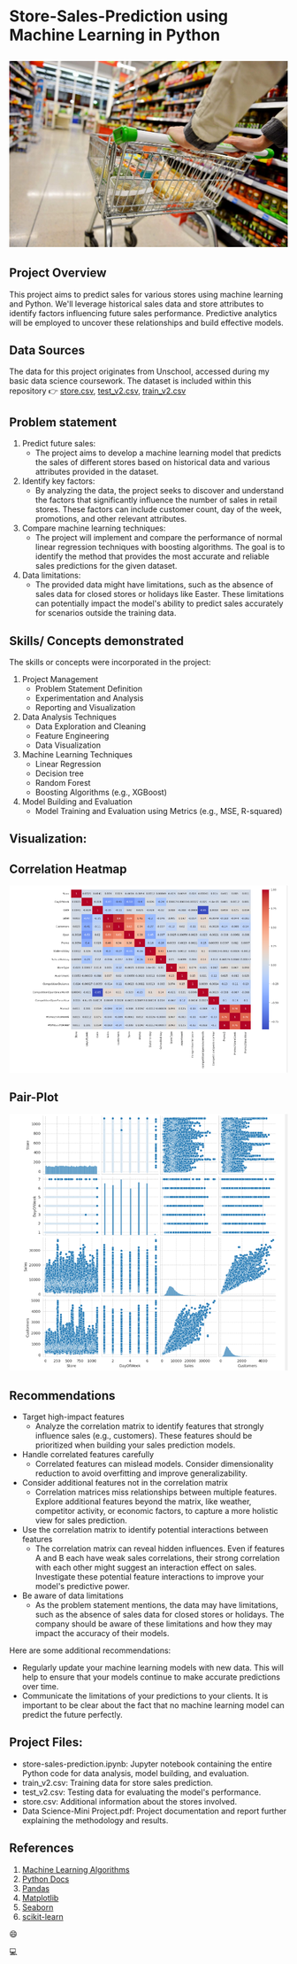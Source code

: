 # Store-Sales-Prediction using Machine Learning in Python

![](intro_image.jpg)
---

## Project Overview
This project aims to predict sales for various stores using machine learning and Python. We'll leverage historical sales data and store attributes to identify factors influencing future sales performance. Predictive analytics will be employed to uncover these relationships and build effective models.

## Data Sources
The data for this project originates from Unschool, accessed during my basic data science coursework. The dataset is included within this repository 👉 [store.csv](https://github.com/Thadkapally-Saikiran/Store-Sales-Prediction/blob/main/store.csv),  [test_v2.csv](https://github.com/Thadkapally-Saikiran/Store-Sales-Prediction/blob/main/test_v2.csv), [train_v2.csv](https://github.com/Thadkapally-Saikiran/Store-Sales-Prediction/blob/main/train_v2.csv)

## Problem statement
1. Predict future sales:
   *  The project aims to develop a machine learning model that predicts the sales of different stores based on historical data and various attributes provided in the dataset.
2. Identify key factors:
   * By analyzing the data, the project seeks to discover and understand the factors that significantly influence the number of sales in retail stores. These factors can include customer count, day of the week, promotions, and other relevant attributes.
3. Compare machine learning techniques:
   * The project will implement and compare the performance of normal linear regression techniques with boosting algorithms. The goal is to identify the method that provides the most accurate and reliable sales predictions for the given dataset.
4. Data limitations:
   * The provided data might have limitations, such as the absence of sales data for closed stores or holidays like Easter. These limitations can potentially impact the model's ability to predict sales accurately for scenarios outside the training data.

## Skills/ Concepts demonstrated
The skills or concepts were incorporated in the project:
1. Project Management
   - Problem Statement Definition
   - Experimentation and Analysis
   - Reporting and Visualization
2. Data Analysis Techniques
   - Data Exploration and Cleaning
   - Feature Engineering
   - Data Visualization
3. Machine Learning Techniques
   - Linear Regression
   - Decision tree
   - Random Forest
   - Boosting Algorithms (e.g., XGBoost)
4. Model Building and Evaluation
   - Model Training and Evaluation using Metrics (e.g., MSE, R-squared)

## Visualization:

Correlation Heatmap   
---
![](correlation_heatmap.png)

Pair-Plot
---
![](pair-plot.png)

## Recommendations
- Target high-impact features
  * Analyze the correlation matrix to identify features that strongly influence sales (e.g., customers). These features should be prioritized when building your sales prediction models.
- Handle correlated features carefully
  * Correlated features can mislead models. Consider dimensionality reduction to avoid overfitting and improve generalizability.
- Consider additional features not in the correlation matrix
  * Correlation matrices miss relationships between multiple features. Explore additional features beyond the matrix, like weather, competitor activity, or economic factors, to capture a more holistic view for sales prediction.
- Use the correlation matrix to identify potential interactions between features
  * The correlation matrix can reveal hidden influences. Even if features A and B each have weak sales correlations, their strong correlation with each other might suggest an interaction effect on sales. Investigate these potential feature interactions to improve your model's predictive power.
- Be aware of data limitations
  * As the problem statement mentions, the data may have limitations, such as the absence of sales data for closed stores or holidays. The company should be aware of these limitations and how they may impact the accuracy of their models.
    
Here are some additional recommendations:
  * Regularly update your machine learning models with new data. This will help to ensure that your models continue to make accurate predictions over time.
  * Communicate the limitations of your predictions to your clients. It is important to be clear about the fact that no machine learning model can predict the future perfectly.

## Project Files:
* store-sales-prediction.ipynb: Jupyter notebook containing the entire Python code for data analysis, model building, and evaluation.
* train_v2.csv: Training data for store sales prediction.
* test_v2.csv: Testing data for evaluating the model's performance.
* store.csv: Additional information about the stores involved.
* Data Science-Mini Project.pdf: Project documentation and report further explaining the methodology and results.

## References
1. [Machine Learning Algorithms](https://www.kaggle.com/code/marcovasquez/top-machine-learning-algorithms-beginner)
2. [Python Docs](https://docs.python.org/3/tutorial/)
3. [Pandas](https://pandas.pydata.org/docs/)
4. [Matplotlib](https://matplotlib.org/stable/users/getting_started/)
5. [Seaborn](https://seaborn.pydata.org/tutorial/introduction.html)
6. [scikit-learn](https://scikit-learn.org/stable/getting_started.html)

😄

💻
  
  
